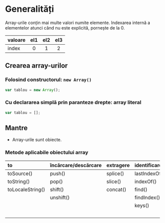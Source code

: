 # Generalități

Array-urile conțin mai multe valori numite elemente.
Indexarea internă a elementelor atunci când nu este explicită, pornește de la 0.

| valoare | el1 | el2 | el3 |
|---------|:---:|:---:|:---:|
| index   |  0  |  1  |  2  |

## Crearea array-urilor

### Folosind constructorul: ```new Array()```
```js
var tablou = new Array();
```

### Cu declararea simplă prin paranteze drepte: array literal
```js
var tablou = [];
```

## Mantre

- Array-urile sunt obiecte.

### Metode aplicabile obiectului array

| to               | încărcare/descărcare | extragere | identificare  | iterare       | altele       |
|:-----------------|:---------------------|:----------|:--------------|:--------------|--------------|
| toSource()       | push()               | splice()  | lastIndexOf() | map()         | copyWithin() |
| toString()       | pop()                | slice()   | indexOf()     | reduce()      | fill()       |
| toLocaleString() | shift()              | concat()  | find()        | reduceRight() | entries()    |
|                  | unshift()            |           | findIndex()   | filter()      | includes()   |
|                  |                      |           | keys()        | some()        |              |
|                  |                      |           |               | every()       |              |
